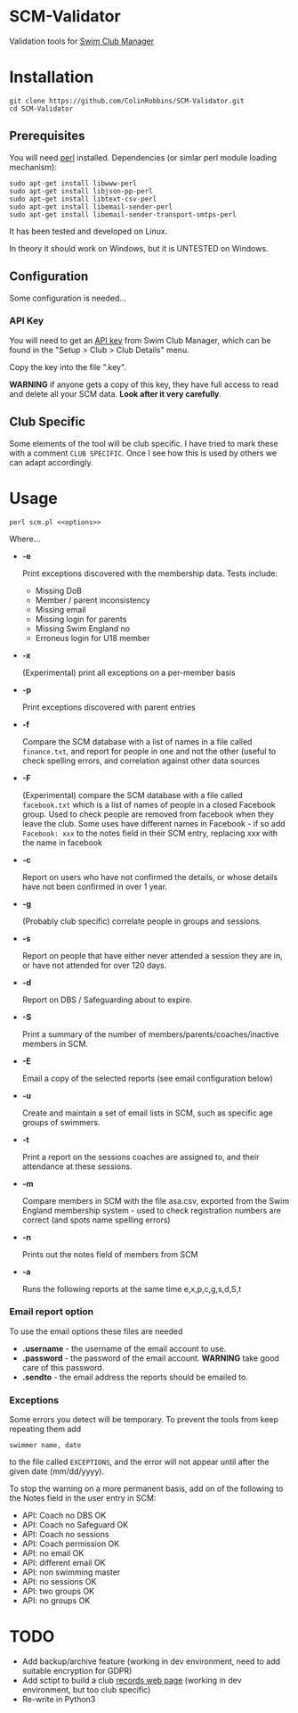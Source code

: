 # SCM-Validator
Validation tools for [Swim Club Manager](https://www.swimclubmanager.co.uk/)
# 
# Installation
```
git clone https://github.com/ColinRobbins/SCM-Validator.git
cd SCM-Validator
```
## Prerequisites 
You will need [perl](https://www.perl.org/get.html) installed.
Dependencies (or simlar perl module loading mechanism):
```
sudo apt-get install libwww-perl
sudo apt-get install libjson-pp-perl
sudo apt-get install libtext-csv-perl
sudo apt-get install libemail-sender-perl
sudo apt-get install libemail-sender-transport-smtps-perl
```

It has been tested and developed on Linux. 

In theory it should work on Windows, but it is UNTESTED on Windows.
## Configuration
Some configuration is needed...
### API Key
You will need to get an [API key](https://help.swimclubmanager.co.uk/portal/kb/articles/api-documentation) from Swim Club Manager, which can be found in the "Setup > Club > Club Details" menu.

Copy the key into the file ".key".

**WARNING** if anyone gets a copy of this key, they have full access to read and delete all your SCM data.   **Look after it very carefully**.
## Club Specific
Some elements of the tool will be club specific.  I have tried to mark these with a comment ```CLUB SPECIFIC```.  Once I see how this is used by others we can adapt accordingly.
# Usage
```
perl scm.pl <<options>>
```
Where...
* **-e**

  Print exceptions discovered with the membership data.
  Tests include:
  * Missing DoB
  * Member / parent inconsistency
  * Missing email
  * Missing login for parents
  * Missing Swim England no
  * Erroneus login for U18 member
* **-x**

  (Experimental) print all exceptions on a per-member basis
* **-p**

  Print exceptions discovered with parent entries
* **-f**

  Compare the SCM database with a list of names in a file called ```finance.txt```, and report for people in one and not the other (useful to check spelling errors, and correlation against other data sources
* **-F**

  (Experimental) compare the SCM database with a file called ```facebook.txt``` which is a list of names of people in a closed Facebook group.  Used to check people are removed from facebook when they leave the club.   Some uses have different names in Facebook - if so add ```Facebook: xxx``` to the notes field in their SCM entry, replacing *xxx* with the name in facebook
* **-c**

  Report on users who have not confirmed the details, or whose details have not been confirmed in over 1 year.
* **-g**

  (Probably club specific) correlate people in groups and sessions.
* **-s**

  Report on people that have either never attended a session they are in, or have not attended for over 120 days.
* **-d**

  Report on DBS / Safeguarding about to expire.
* **-S**

  Print a summary of the number of members/parents/coaches/inactive members in SCM.
* **-E**

  Email a copy of the selected reports (see email configuration below)
* **-u**

  Create and maintain a set of email lists in SCM, such as specific age groups of swimmers.
* **-t**

  Print a report on the sessions coaches are assigned to, and their attendance at these sessions.
* **-m**

  Compare members in SCM with the file asa.csv, exported from the Swim England membership system - used to check registration numbers are correct (and spots name spelling errors)
* **-n**

  Prints out the notes field of members from SCM
* **-a**

  Runs the following reports at the same time e,x,p,c,g,s,d,S,t

### Email report option
To use the email options these files are needed
* **.username** - the username of the email account to use.
* **.password** - the password of the email account.   **WARNING** take good care of this password.
* **.sendto** - the email address the reports should be emailed to.
### Exceptions
Some errors you detect will be temporary.  To prevent the tools from keep repeating them add
```
swimmer name, date
```
to the file called ```EXCEPTIONS```, and the error will not appear until after the given date (mm/dd/yyyy).

To stop the warning on a more permanent basis, add on of the following to the Notes field in the user entry in SCM:
* API: Coach no DBS OK
* API: Coach no Safeguard OK
* API: Coach no sessions
* API: Coach permission OK
* API: no email OK
* API: different email OK
* API: non swimming master
* API: no sessions OK
* API: two groups OK
* API: no groups OK

# TODO
* Add backup/archive feature (working in dev environment, need to add suitable encryption for GDPR)
* Add sctipt to build a club [records web page](https://www.leandersc.com/page/masters-records/12951) (working in dev environment, but too club specific)
* Re-write in Python3
